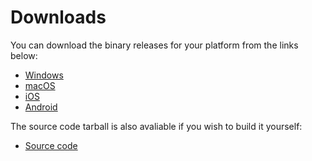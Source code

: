 # Downloads
You can download the binary releases for your platform from the links below:

- [Windows](//konachan.net)
- [macOS](//konachan.net)
- [iOS](//konachan.net)
- [Android](//konachan.net)

The source code tarball is also avaliable if you wish to build it yourself:

- [Source code](//konachan.net)